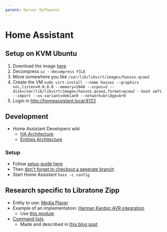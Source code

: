 ```yaml
---
parent: Server Softwares
---
```


# Home Assistant

## Setup on KVM Ubuntu

1. Download the image [here](https://www.home-assistant.io/installation/linux)
1. Decompress `xz --decompress FILE`
1. Move somewhere you like `/var/lib/libvirt/images/hassos.qcow2`
1. Create the VM `sudo virt-install --name hassos --graphics vnc,listen=0.0.0.0 --memory=2048 --vcpus=2 --disk=/var/lib/libvirt/images/hassos.qcow2,format=qcow2 --boot uefi --import --os-variant=debian9 --network=bridge=br0`
1. Login in http://homeassistant.local:8123

## Development

* Home Assistant Developers wiki
    * [HA Architecture](https://developers.home-assistant.io/docs/architecture_index)
    * [Entities Architecture](https://developers.home-assistant.io/docs/architecture/devices-and-services)

### Setup

* Follow [setup guide here](https://developers.home-assistant.io/docs/development_environment/)
* Then [don't forget to checkout a seperate branch](https://developers.home-assistant.io/docs/development_submitting)
* Start Home Assistant `hass -c config`

## Research specific to Libratone Zipp

* Entity to use: [Media Player](https://developers.home-assistant.io/docs/core/entity/media-player)
* Example of an implementation: [Harman Kardon AVR integration](https://www.home-assistant.io/integrations/harman_kardon_avr/)
    * Use [this module](https://github.com/Devqon/hkavr)
* [Command lists](https://www.loxwiki.eu/display/LOX/Libratone+Zipp+WLan+Lautsprecher)
    * Made and described in [this blog post](https://benjaminhanke.de/baublog/technik/libratone-zipp-wlan-lautsprecher-in-loxone-einbinden/)
